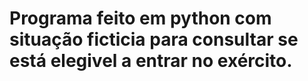 # Programa feito em python com situação ficticia para consultar se está elegivel a entrar no exército. 
